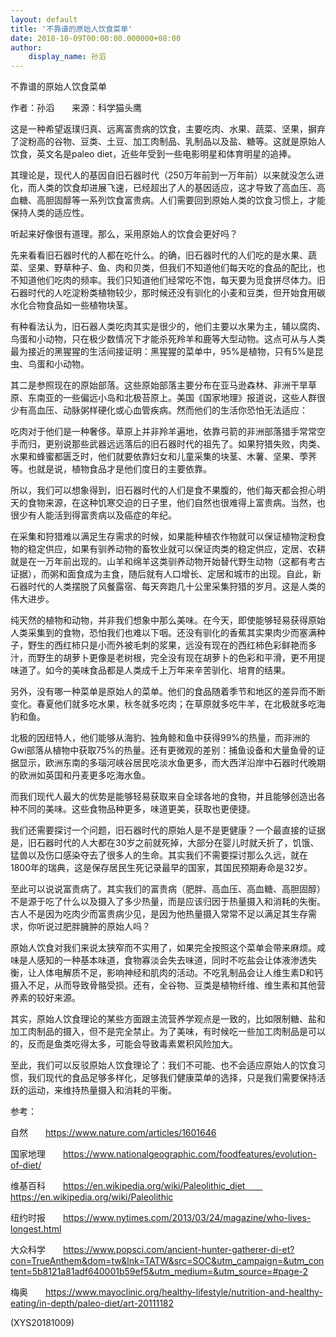 ```yaml
---
layout: default
title: '不靠谱的原始人饮食菜单'
date: 2018-10-09T00:00:00.000000+08:00
author:
    display_name: 孙滔
---
```


不靠谱的原始人饮食菜单

作者：孙滔　　来源：科学猫头鹰

这是一种希望返璞归真、远离富贵病的饮食，主要吃肉、水果、蔬菜、坚果，摒弃了淀粉高的谷物、豆类、土豆、加工肉制品、乳制品以及盐、糖等。这就是原始人饮食，英文名是paleo diet，近些年受到一些电影明星和体育明星的追捧。

其理论是，现代人的基因自旧石器时代（250万年前到一万年前）以来就没怎么进化，而人类的饮食却进展飞速，已经超出了人的基因适应，这才导致了高血压、高血糖、高胆固醇等一系列饮食富贵病。人们需要回到原始人类的饮食习惯上，才能保持人类的适应性。

听起来好像很有道理。那么，采用原始人的饮食会更好吗？

先来看看旧石器时代的人都在吃什么。的确，旧石器时代的人们吃的是水果、蔬菜、坚果、野草种子、鱼、肉和贝类，但我们不知道他们每天吃的食品的配比，也不知道他们吃肉的频率。我们只知道他们经常吃不饱，每天要为觅食拼尽体力。旧石器时代的人吃淀粉类植物较少，那时候还没有驯化的小麦和豆类，但开始食用碳水化合物食品如一些植物块茎。

有种看法认为，旧石器人类吃肉其实是很少的，他们主要以水果为主，辅以腐肉、鸟蛋和小动物，只在极少数情况下才能杀死羚羊和鹿等大型动物。这点可从与人类最为接近的黑猩猩的生活间接证明：黑猩猩的菜单中，95%是植物，只有5%是昆虫、鸟蛋和小动物。

其二是参照现在的原始部落。这些原始部落主要分布在亚马逊森林、非洲干旱草原、东南亚的一些偏远小岛和北极苔原上。美国《国家地理》报道说，这些人群很少有高血压、动脉粥样硬化或心血管疾病。然而他们的生活你恐怕无法适应：

吃肉对于他们是一种奢侈。草原上并非羚羊遍地，依靠弓箭的非洲部落猎手常常空手而归，更别说那些武器远远落后的旧石器时代的祖先了。如果狩猎失败，肉类、水果和蜂蜜都匮乏时，他们就要依靠妇女和儿童采集的块茎、木薯、坚果、荸荠等。也就是说，植物食品才是他们度日的主要依靠。

所以，我们可以想象得到，旧石器时代的人们是食不果腹的，他们每天都会担心明天的食物来源，在这种饥寒交迫的日子里，他们自然也很难得上富贵病。当然，也很少有人能活到得富贵病以及癌症的年纪。

在采集和狩猎难以满足生存需求的时候，如果能种植农作物就可以保证植物淀粉食物的稳定供应，如果有驯养动物的畜牧业就可以保证肉类的稳定供应，定居、农耕就是在一万年前出现的。山羊和绵羊这类驯养动物开始替代野生动物（这都有考古证据），而粥和面食成为主食，随后就有人口增长、定居和城市的出现。自此，新石器时代的人类摆脱了风餐露宿、每天奔跑几十公里采集狩猎的岁月。这是人类的伟大进步。

纯天然的植物和动物，并非我们想象中那么美味。在今天，即使能够轻易获得原始人类采集到的食物，恐怕我们也难以下咽。还没有驯化的香蕉其实果肉少而塞满种子，野生的西红柿只是小而外被毛刺的浆果，远没有现在的西红柿色彩鲜艳而多汁，而野生的胡萝卜更像是老树根，完全没有现在胡萝卜的色彩和平滑，更不用提味道了。如今的美味食品都是人类成千上万年来辛苦驯化、培育的结果。

另外，没有哪一种菜单是原始人的菜单。他们的食品随着季节和地区的差异而不断变化。春夏他们就多吃水果，秋冬就多吃肉；在草原就多吃牛羊，在北极就多吃海豹和鱼。

北极的因纽特人，他们能够从海豹、独角鲸和鱼中获得99%的热量，而非洲的Gwi部落从植物中获取75%的热量。还有更微观的差别：捕鱼设备和大量鱼骨的证据显示，欧洲东南的多瑙河峡谷居民吃淡水鱼更多，而大西洋沿岸中石器时代晚期的欧洲如英国和丹麦更多吃海水鱼。

而我们现代人最大的优势是能够轻易获取来自全球各地的食物，并且能够创造出各种不同的美味。这些食物品种更多，味道更美，获取也更便捷。

我们还需要探讨一个问题，旧石器时代的原始人是不是更健康？一个最直接的证据是，旧石器时代的人大都在30岁之前就死掉，大部分在婴儿时就夭折了，饥饿、猛兽以及伤口感染夺去了很多人的生命。其实我们不需要探讨那么久远，就在1800年的瑞典，这是保存居民生死记录最早的国家，其国民预期寿命是32岁。

至此可以说说富贵病了。其实我们的富贵病（肥胖、高血压、高血糖、高胆固醇）不是源于吃了什么以及摄入了多少热量，而是应该归因于热量摄入和消耗的失衡。古人不是因为吃肉少而富贵病少见，是因为他热量摄入常常不足以满足其生存需求，你听说过肥胖臃肿的原始人吗？

原始人饮食对我们来说太狭窄而不实用了，如果完全按照这个菜单会带来麻烦。咸味是人感知的一种基本味道，食物寡淡会失去味道，同时不吃盐会让体液渗透失衡，让人体电解质不足，影响神经和肌肉的活动。不吃乳制品会让人维生素D和钙摄入不足，从而导致骨骼受损。还有，全谷物、豆类是植物纤维、维生素和其他营养素的较好来源。

其实，原始人饮食理论的某些方面跟主流营养学观点是一致的，比如限制糖、盐和加工肉制品的摄入，但不是完全禁止。为了美味，有时候吃一些加工肉制品是可以的，反而是鱼类吃得太多，可能会导致毒素累积风险加大。

至此，我们可以反驳原始人饮食理论了：我们不可能、也不会适应原始人的饮食习惯，我们现代的食品足够多样化，足够我们健康菜单的选择，只是我们需要保持活跃的运动，来维持热量摄入和消耗的平衡。

参考：

自然　　https://www.nature.com/articles/1601646

国家地理　　https://www.nationalgeographic.com/foodfeatures/evolution-of-diet/

维基百科　　https://en.wikipedia.org/wiki/Paleolithic_diet　　https://en.wikipedia.org/wiki/Paleolithic

纽约时报　　https://www.nytimes.com/2013/03/24/magazine/who-lives-longest.html

大众科学　　https://www.popsci.com/ancient-hunter-gatherer-di-et?con=TrueAnthem&dom=tw&lnk=TATW&src=SOC&utm_campaign=&utm_content=5b8121a81adf640001b59ef5&utm_medium=&utm_source=#page-2

梅奥　　https://www.mayoclinic.org/healthy-lifestyle/nutrition-and-healthy-eating/in-depth/paleo-diet/art-20111182

(XYS20181009)


